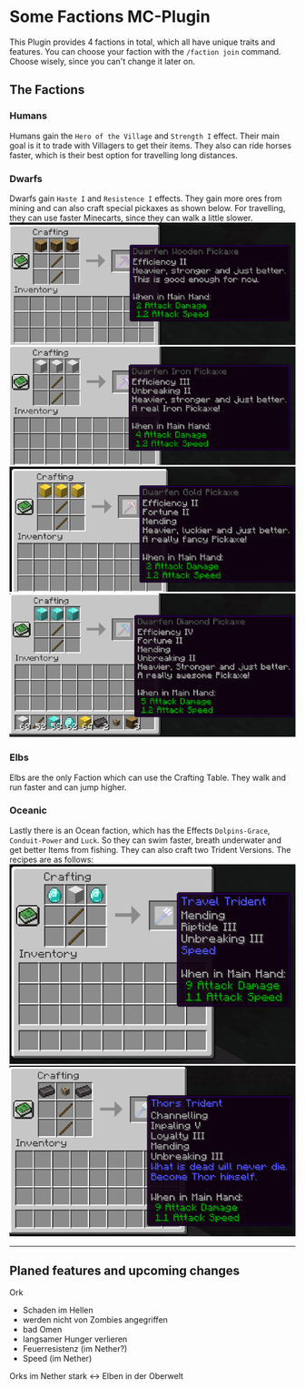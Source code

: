 # Some Factions MC-Plugin

This Plugin provides 4 factions in total, which all have unique traits and features.
You can choose your faction with the `/faction join` command.
Choose wisely, since you can't change it later on.

## The Factions
### Humans
Humans gain the `Hero of the Village` and `Strength I` effect.
Their main goal is it to trade with Villagers to get their items.
They also can ride horses faster, which is their best option for travelling long distances.

### Dwarfs
Dwarfs gain `Haste I` and `Resistence I` effects.
They gain more ores from mining and can also craft special pickaxes as shown below.
For travelling, they can use faster Minecarts, since they can walk a little slower.
![](documentation/wooden_pickaxe.png)
![](documentation/iron_pickaxe.png)
![](documentation/gold_pickaxe.png)
![](documentation/diamond_pickaxe.png)

### Elbs
Elbs are the only Faction which can use the Crafting Table.
They walk and run faster and can jump higher.

### Oceanic
Lastly there is an Ocean faction, which has the Effects `Dolpins-Grace`, `Conduit-Power` and `Luck`.
So they can swim faster, breath underwater and get better Items from fishing.
They can also craft two Trident Versions.
The recipes are as follows:
![](documentation/travel_trident.png)
![](documentation/thors_trident.png)

----

## Planed features and upcoming changes
Ork
 - Schaden im Hellen
 - werden nicht von Zombies angegriffen
 - bad Omen
 - langsamer Hunger verlieren
 - Feuerresistenz (im Nether?)
 - Speed (im Nether)

Orks im Nether stark <-> Elben in der Oberwelt 